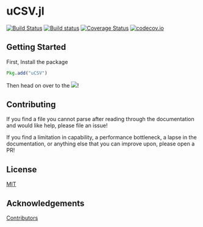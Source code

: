 # uCSV.jl

[![Build Status](https://travis-ci.org/cjprybol/uCSV.jl.svg?branch=master)](https://travis-ci.org/cjprybol/uCSV.jl)
[![Build status](https://ci.appveyor.com/api/projects/status/re2a08kgjfserv6x/branch/master?svg=true)](https://ci.appveyor.com/project/cjprybol/ucsv-jl/branch/master)
[![Coverage Status](https://coveralls.io/repos/github/cjprybol/uCSV.jl/badge.svg?branch=master)](https://coveralls.io/github/cjprybol/uCSV.jl?branch=master)
[![codecov.io](http://codecov.io/github/cjprybol/uCSV.jl/coverage.svg?branch=master)](http://codecov.io/github/cjprybol/uCSV.jl?branch=master)

## Getting Started

First, Install the package
```julia
Pkg.add("uCSV")
```

Then head on over to the [![](https://img.shields.io/badge/docs-latest-blue.svg)](https://cjprybol.github.io/uCSV.jl/latest)!

## Contributing

If you find a file you cannot parse after reading through the documentation and would like help, please file an issue!

If you find a limitation in capability, a performance bottleneck, a lapse in the documentation, or anything else that you can improve upon, please open a PR!

## License

[MIT](https://github.com/cjprybol/uCSV.jl/blob/master/LICENSE.md)

## Acknowledgements

[Contributors](https://github.com/cjprybol/uCSV.jl/graphs/contributors)
